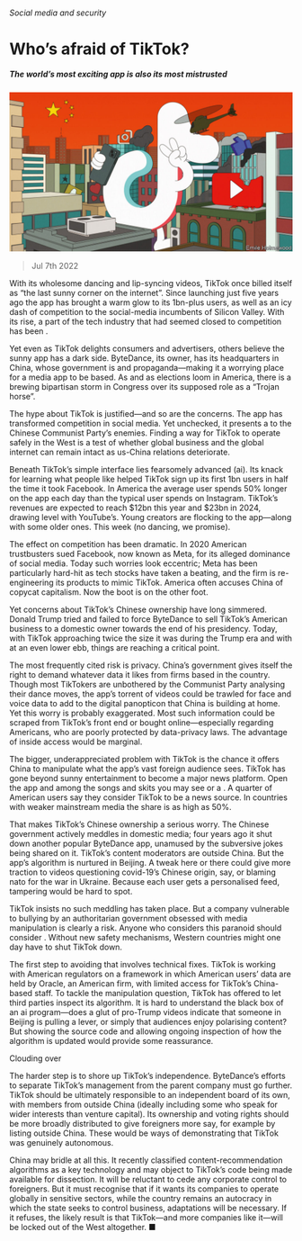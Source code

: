 ###### Social media and security

# Who’s afraid of TikTok? 

##### The world’s most exciting app is also its most mistrusted 

![image](images/20220709_LDD002.jpg) 

> Jul 7th 2022 

With its wholesome dancing and lip-syncing videos, TikTok once billed itself as “the last sunny corner on the internet”. Since launching just five years ago the app has brought a warm glow to its 1bn-plus users, as well as an icy dash of competition to the social-media incumbents of Silicon Valley. With its rise, a part of the tech industry that had seemed closed to competition has been .

Yet even as TikTok delights consumers and advertisers, others believe the sunny app has a dark side. ByteDance, its owner, has its headquarters in China, whose government is  and propaganda—making it a worrying place for a media app to be based. As  and as elections loom in America, there is a brewing bipartisan storm in Congress over its supposed role as a “Trojan horse”.

The hype about TikTok is justified—and so are the concerns. The app has transformed competition in social media. Yet unchecked, it presents a  to the Chinese Communist Party’s enemies. Finding a way for TikTok to operate safely in the West is a test of whether global business and the global internet can remain intact as us-China relations deteriorate.

Beneath TikTok’s simple interface lies fearsomely advanced  (ai). Its knack for learning what people like helped TikTok sign up its first 1bn users in half the time it took Facebook. In America the average user spends 50% longer on the app each day than the typical user spends on Instagram. TikTok’s revenues are expected to reach $12bn this year and $23bn in 2024, drawing level with YouTube’s. Young creators are flocking to the app—along with some older ones. This week   (no dancing, we promise).

The effect on competition has been dramatic. In 2020 American trustbusters sued Facebook, now known as Meta, for its alleged dominance of social media. Today such worries look eccentric; Meta has been particularly hard-hit as tech stocks have taken a beating, and the firm is re-engineering its products to mimic TikTok. America often accuses China of copycat capitalism. Now the boot is on the other foot.

Yet concerns about TikTok’s Chinese ownership have long simmered. Donald Trump tried and failed to force ByteDance to sell TikTok’s American business to a domestic owner towards the end of his presidency. Today, with TikTok approaching twice the size it was during the Trump era and with  at an even lower ebb, things are reaching a critical point.

The most frequently cited risk is privacy. China’s government gives itself the right to demand whatever data it likes from firms based in the country. Though most TikTokers are unbothered by the Communist Party analysing their dance moves, the app’s torrent of videos could be trawled for face and voice data to add to the digital panopticon that China is building at home. Yet this worry is probably exaggerated. Most such information could be scraped from TikTok’s front end or bought online—especially regarding Americans, who are poorly protected by data-privacy laws. The advantage of inside access would be marginal. 

The bigger, underappreciated problem with TikTok is the chance it offers China to manipulate what the app’s vast foreign audience sees. TikTok has gone beyond sunny entertainment to become a major news platform. Open the app and among the songs and skits you may see  or a . A quarter of American users say they consider TikTok to be a news source. In countries with weaker mainstream media the share is as high as 50%.

That makes TikTok’s Chinese ownership a serious worry. The Chinese government actively meddles in domestic media; four years ago it shut down another popular ByteDance app, unamused by the subversive jokes being shared on it. TikTok’s content moderators are outside China. But the app’s algorithm is nurtured in Beijing. A tweak here or there could give more traction to videos questioning covid-19’s Chinese origin, say, or blaming nato for the war in Ukraine. Because each user gets a personalised feed, tampering would be hard to spot.

TikTok insists no such meddling has taken place. But a company vulnerable to bullying by an authoritarian government obsessed with media manipulation is clearly a risk. Anyone who considers this paranoid should consider . Without new safety mechanisms, Western countries might one day have to shut TikTok down.

The first step to avoiding that involves technical fixes. TikTok is working with American regulators on a framework in which American users’ data are held by Oracle, an American firm, with limited access for TikTok’s China-based staff. To tackle the manipulation question, TikTok has offered to let third parties inspect its algorithm. It is hard to understand the black box of an ai program—does a glut of pro-Trump videos indicate that someone in Beijing is pulling a lever, or simply that audiences enjoy polarising content? But showing the source code and allowing ongoing inspection of how the algorithm is updated would provide some reassurance.

Clouding over

The harder step is to shore up TikTok’s independence. ByteDance’s efforts to separate TikTok’s management from the parent company must go further. TikTok should be ultimately responsible to an independent board of its own, with members from outside China (ideally including some who speak for wider interests than venture capital). Its ownership and voting rights should be more broadly distributed to give foreigners more say, for example by listing outside China. These would be ways of demonstrating that TikTok was genuinely autonomous.

China may bridle at all this. It recently classified content-recommendation algorithms as a key technology and may object to TikTok’s code being made available for dissection. It will be reluctant to cede any corporate control to foreigners. But it must recognise that if it wants its companies to operate globally in sensitive sectors, while the country remains an autocracy in which the state seeks to control business, adaptations will be necessary. If it refuses, the likely result is that TikTok—and more companies like it—will be locked out of the West altogether. ■




